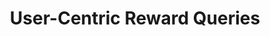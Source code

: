---
title: User-Centric Reward Queries
excerpt: ''
deprecated: false
hidden: false
metadata:
  title: ''
  description: ''
  robots: index
next:
  description: ''
---